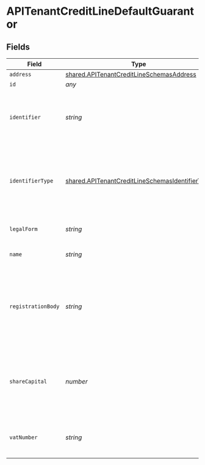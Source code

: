 # APITenantCreditLineDefaultGuarantor


## Fields

| Field                                                                                                              | Type                                                                                                               | Required                                                                                                           | Description                                                                                                        |
| ------------------------------------------------------------------------------------------------------------------ | ------------------------------------------------------------------------------------------------------------------ | ------------------------------------------------------------------------------------------------------------------ | ------------------------------------------------------------------------------------------------------------------ |
| `address`                                                                                                          | [shared.APITenantCreditLineSchemasAddress](../../models/shared/apitenantcreditlineschemasaddress.md)               | :heavy_minus_sign:                                                                                                 | N/A                                                                                                                |
| `id`                                                                                                               | *any*                                                                                                              | :heavy_minus_sign:                                                                                                 | N/A                                                                                                                |
| `identifier`                                                                                                       | *string*                                                                                                           | :heavy_check_mark:                                                                                                 | Legal identifier of the business, such as its SIRET in France.                                                     |
| `identifierType`                                                                                                   | [shared.APITenantCreditLineSchemasIdentifierType](../../models/shared/apitenantcreditlineschemasidentifiertype.md) | :heavy_minus_sign:                                                                                                 | Type of legal business identifier of the business, such as the SIRET in France.                                    |
| `legalForm`                                                                                                        | *string*                                                                                                           | :heavy_minus_sign:                                                                                                 | Legal form of the business.                                                                                        |
| `name`                                                                                                             | *string*                                                                                                           | :heavy_minus_sign:                                                                                                 | Legal name of the business.                                                                                        |
| `registrationBody`                                                                                                 | *string*                                                                                                           | :heavy_minus_sign:                                                                                                 | Name of the national organization where the business is registered. For example the RCS of Paris in France         |
| `shareCapital`                                                                                                     | *number*                                                                                                           | :heavy_minus_sign:                                                                                                 | The part of the capital of a company that comes from the issue of shares, in cents.                                |
| `vatNumber`                                                                                                        | *string*                                                                                                           | :heavy_minus_sign:                                                                                                 | The VAT number of the business, if European                                                                        |